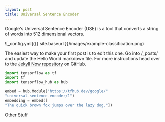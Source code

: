 ```yaml
---
layout: post
title: Universal Sentence Encoder
---
```


Google's Universal Sentence Encoder (USE) is a tool that converts a string of words into 512 dimensional vectors.

![_config.yml]({{ site.baseurl }}/images/example-classification.png)

The easiest way to make your first post is to edit this one. Go into /_posts/ and update the Hello World markdown file. For more instructions head over to the [Jekyll Now repository](https://github.com/barryclark/jekyll-now) on GitHub.

```python
import tensorflow as tf
import tf
import tensorflow_hub as hub

embed = hub.Module("https://tfhub.dev/google/"
"universal-sentence-encoder/1")
embedding = embed([
"The quick brown fox jumps over the lazy dog."])


```

Other Stuff

